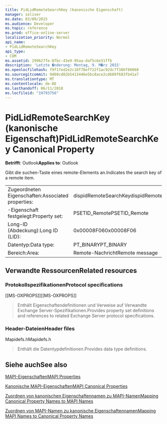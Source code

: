 ```yaml
---
title: PidLidRemoteSearchKey (kanonische Eigenschaft)
manager: soliver
ms.date: 03/09/2015
ms.audience: Developer
ms.topic: reference
ms.prod: office-online-server
localization_priority: Normal
api_name:
- PidLidRemoteSearchKey
api_type:
- COM
ms.assetid: 299627fe-8fbc-43e9-95aa-daf5c6e31ffb
description: 'Letzte �nderung: Montag, 9. M�rz 2015'
ms.openlocfilehash: f9f17ed2e2c18f78eff22f1ac92dc7f386f86068
ms.sourcegitcommit: 9d60cd82b5413446e5bc8ace2cd689f683fb41a7
ms.translationtype: MT
ms.contentlocale: de-DE
ms.lasthandoff: 06/11/2018
ms.locfileid: "19793756"
---
```

# <a name="pidlidremotesearchkey-canonical-property"></a><span data-ttu-id="fa0d2-103">PidLidRemoteSearchKey (kanonische Eigenschaft)</span><span class="sxs-lookup"><span data-stu-id="fa0d2-103">PidLidRemoteSearchKey Canonical Property</span></span>

  
  
<span data-ttu-id="fa0d2-104">**Betrifft**: Outlook</span><span class="sxs-lookup"><span data-stu-id="fa0d2-104">**Applies to**: Outlook</span></span> 
  
<span data-ttu-id="fa0d2-105">Gibt die suchen-Taste eines remote-Elements an.</span><span class="sxs-lookup"><span data-stu-id="fa0d2-105">Indicates the search key of a remote item.</span></span>
  
|||
|:-----|:-----|
|<span data-ttu-id="fa0d2-106">Zugeordneten Eigenschaften:</span><span class="sxs-lookup"><span data-stu-id="fa0d2-106">Associated properties:</span></span>  <br/> |<span data-ttu-id="fa0d2-107">dispidRemoteSearchKey</span><span class="sxs-lookup"><span data-stu-id="fa0d2-107">dispidRemoteSearchKey</span></span>  <br/> |
|<span data-ttu-id="fa0d2-108">-Eigenschaft festgelegt:</span><span class="sxs-lookup"><span data-stu-id="fa0d2-108">Property set:</span></span>  <br/> |<span data-ttu-id="fa0d2-109">PSETID_Remote</span><span class="sxs-lookup"><span data-stu-id="fa0d2-109">PSETID_Remote</span></span>  <br/> |
|<span data-ttu-id="fa0d2-110">Long-ID (Abdeckung):</span><span class="sxs-lookup"><span data-stu-id="fa0d2-110">Long ID (LID):</span></span>  <br/> |<span data-ttu-id="fa0d2-111">0x00008F06</span><span class="sxs-lookup"><span data-stu-id="fa0d2-111">0x00008F06</span></span>  <br/> |
|<span data-ttu-id="fa0d2-112">Datentyp:</span><span class="sxs-lookup"><span data-stu-id="fa0d2-112">Data type:</span></span>  <br/> |<span data-ttu-id="fa0d2-113">PT_BINARY</span><span class="sxs-lookup"><span data-stu-id="fa0d2-113">PT_BINARY</span></span>  <br/> |
|<span data-ttu-id="fa0d2-114">Bereich:</span><span class="sxs-lookup"><span data-stu-id="fa0d2-114">Area:</span></span>  <br/> |<span data-ttu-id="fa0d2-115">Remote-Nachricht</span><span class="sxs-lookup"><span data-stu-id="fa0d2-115">Remote message</span></span>  <br/> |
   
## <a name="related-resources"></a><span data-ttu-id="fa0d2-116">Verwandte Ressourcen</span><span class="sxs-lookup"><span data-stu-id="fa0d2-116">Related resources</span></span>

### <a name="protocol-specifications"></a><span data-ttu-id="fa0d2-117">Protokollspezifikationen</span><span class="sxs-lookup"><span data-stu-id="fa0d2-117">Protocol specifications</span></span>

<span data-ttu-id="fa0d2-118">[[MS-OXPROPS]]</span><span class="sxs-lookup"><span data-stu-id="fa0d2-118">[[MS-OXPROPS]]</span></span> 
  
> <span data-ttu-id="fa0d2-119">Enthält Eigenschaftendefinitionen und Verweise auf Verwandte Exchange Server-Spezifikationen.</span><span class="sxs-lookup"><span data-stu-id="fa0d2-119">Provides property set definitions and references to related Exchange Server protocol specifications.</span></span>
    
### <a name="header-files"></a><span data-ttu-id="fa0d2-120">Header-Dateien</span><span class="sxs-lookup"><span data-stu-id="fa0d2-120">Header files</span></span>

<span data-ttu-id="fa0d2-121">Mapidefs.h</span><span class="sxs-lookup"><span data-stu-id="fa0d2-121">Mapidefs.h</span></span>
  
> <span data-ttu-id="fa0d2-122">Enthält die Datentypdefinitionen.</span><span class="sxs-lookup"><span data-stu-id="fa0d2-122">Provides data type definitions.</span></span>
    
## <a name="see-also"></a><span data-ttu-id="fa0d2-123">Siehe auch</span><span class="sxs-lookup"><span data-stu-id="fa0d2-123">See also</span></span>



[<span data-ttu-id="fa0d2-124">MAPI-Eigenschaften</span><span class="sxs-lookup"><span data-stu-id="fa0d2-124">MAPI Properties</span></span>](mapi-properties.md)
  
[<span data-ttu-id="fa0d2-125">Kanonische MAPI-Eigenschaften</span><span class="sxs-lookup"><span data-stu-id="fa0d2-125">MAPI Canonical Properties</span></span>](mapi-canonical-properties.md)
  
[<span data-ttu-id="fa0d2-126">Zuordnen von kanonischen Eigenschaftennamen zu MAPI-Namen</span><span class="sxs-lookup"><span data-stu-id="fa0d2-126">Mapping Canonical Property Names to MAPI Names</span></span>](mapping-canonical-property-names-to-mapi-names.md)
  
[<span data-ttu-id="fa0d2-127">Zuordnen von MAPI-Namen zu kanonische Eigenschaftennamen</span><span class="sxs-lookup"><span data-stu-id="fa0d2-127">Mapping MAPI Names to Canonical Property Names</span></span>](mapping-mapi-names-to-canonical-property-names.md)

